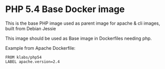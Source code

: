 # PHP 5.4 Base Docker image

This is the base PHP image used as parent image for apache & cli images, built from Debian Jessie

This image should be used as Base image in Dockerfiles needing php.

Example from Apache Dockerfile: 


    FROM klabs/php54
    LABEL apache.version=2.4